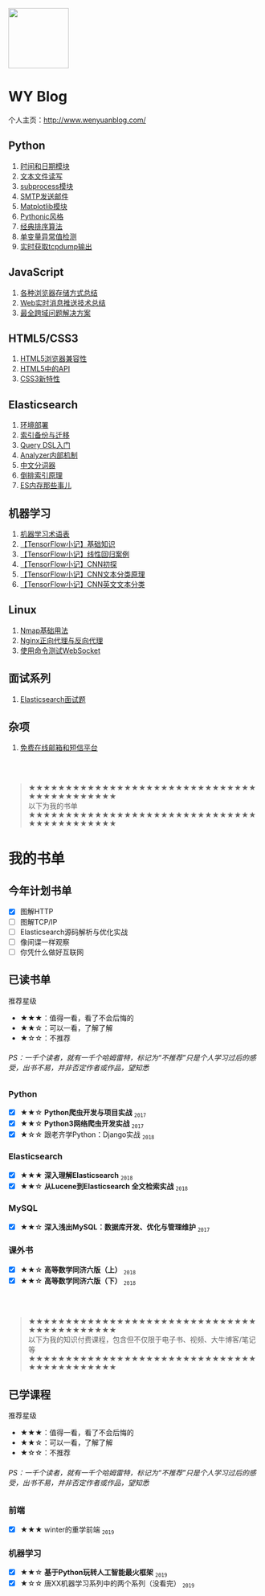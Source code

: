 [<img src="http://www.wenyuanblog.com/favicon.png" width="120" height="120">](http://www.wenyuanblog.com)

# WY Blog

个人主页：http://www.wenyuanblog.com/

## Python
1. [时间和日期模块](http://www.wenyuanblog.com/blogs/python-time-and-datetime.html)
2. [文本文件读写](http://www.wenyuanblog.com/blogs/python-txt-files-io.html)
3. [subprocess模块](http://www.wenyuanblog.com/blogs/python-subprocess.html)
4. [SMTP发送邮件](http://www.wenyuanblog.com/blogs/python-send-email.html)
5. [Matplotlib模块](http://www.wenyuanblog.com/blogs/python-matplotlib.html)
6. [Pythonic风格](http://www.wenyuanblog.com/blogs/python-code-and-pythonic-code.html)
7. [经典排序算法](http://www.wenyuanblog.com/blogs/python-sorting-algorithm.html)
8. [单变量异常值检测](http://www.wenyuanblog.com/blogs/python-univariate-outlier-detection.html)
9. [实时获取tcpdump输出](http://www.wenyuanblog.com/blogs/python-realtime-tcpdump.html)

## JavaScript
1. [各种浏览器存储方式总结](http://www.wenyuanblog.com/blogs/learn-more-about-browser-storage.html)
2. [Web实时消息推送技术总结](http://www.wenyuanblog.com/blogs/realtime-messaging-and-websocket.html)
3. [最全跨域问题解决方案](http://www.wenyuanblog.com/blogs/ajax-cross-domain-solution.html)

## HTML5/CSS3
1. [HTML5浏览器兼容性](http://www.wenyuanblog.com/blogs/html5-compatibility.html)
2. [HTML5中的API](http://www.wenyuanblog.com/blogs/html5-apis.html)
3. [CSS3新特性](http://www.wenyuanblog.com/blogs/css3-new-features.html)

## Elasticsearch
1. [环境部署](http://www.wenyuanblog.com/blogs/elasticsearch-deployment.html)
2. [索引备份与迁移](http://www.wenyuanblog.com/blogs/elasticsearch-backup-and-migration.html)
3. [Query DSL入门](http://www.wenyuanblog.com/blogs/elasticsearch-simple-query-dsl.html)
4. [Analyzer内部机制](http://www.wenyuanblog.com/blogs/elasticsearch-all-about-analyzers.html)
5. [中文分词器](http://www.wenyuanblog.com/blogs/elasticsearch-chinese-analyzer.html)
6. [倒排索引原理](http://www.wenyuanblog.com/blogs/forward-index-and-inverted-index.html)
7. [ES内存那些事儿](http://www.wenyuanblog.com/blogs/elasticsearch-memory-considerations.html)

## 机器学习
1. [机器学习术语表](http://www.wenyuanblog.com/blogs/machine-learning-glossary.html)
2. [【TensorFlow小记】基础知识](http://www.wenyuanblog.com/blogs/tensorflow-basic-learning-1.html)
3. [【TensorFlow小记】线性回归案例](http://www.wenyuanblog.com/blogs/tensorflow-basic-learning-2.html)
4. [【TensorFlow小记】CNN初探](http://www.wenyuanblog.com/blogs/tensorflow-cnn-basic.html)
5. [【TensorFlow小记】CNN文本分类原理](http://www.wenyuanblog.com/blogs/tensorflow-cnn-text-classification-theory.html)
6. [【TensorFlow小记】CNN英文文本分类](http://www.wenyuanblog.com/blogs/tensorflow-cnn-english-text-classification-implement.html)

## Linux
1. [Nmap基础用法](http://www.wenyuanblog.com/blogs/nmap-basic-usage.html)
2. [Nginx正向代理与反向代理](http://www.wenyuanblog.com/blogs/nginx-forward-proxy-and-reverse-proxy.html)
3. [使用命令测试WebSocket](http://www.wenyuanblog.com/blogs/websocket-testing-by-command-in-linux.html)

## 面试系列
1. [Elasticsearch面试题](http://www.wenyuanblog.com/blogs/elasticsearch-interview-questions.html)

## 杂项
1. [免费在线邮箱和短信平台](http://www.wenyuanblog.com/blogs/online-email-and-sms-platforms.html)

<br/>
<br/>

> ★★★★★★★★★★★★★★★★★★★★★★★★★★★★★★★★★★★★★★★★★★★<br/>
> 以下为我的书单<br/>
> ★★★★★★★★★★★★★★★★★★★★★★★★★★★★★★★★★★★★★★★★★★★

# 我的书单

## 今年计划书单
- [x] 图解HTTP
- [ ] 图解TCP/IP
- [ ] Elasticsearch源码解析与优化实战
- [ ] 像间谍一样观察
- [ ] 你凭什么做好互联网

## 已读书单
推荐星级
- ★★★：值得一看，看了不会后悔的
- ★★☆：可以一看，了解了解
- ★☆☆：不推荐
###### PS：一千个读者，就有一千个哈姆雷特，标记为“不推荐”只是个人学习过后的感受，出书不易，并非否定作者或作品，望知悉

### Python
- [x] ★★☆ **Python爬虫开发与项目实战**  <sub>`2017`</sup>
- [x] ★★☆ **Python3网络爬虫开发实战**  <sub>`2017`</sup>
- [x] ★☆☆ 跟老齐学Python：Django实战  <sub>`2018`</sup>

### Elasticsearch
- [x] ★★★ **深入理解Elasticsearch**  <sub>`2018`</sup>
- [x] ★★☆ **从Lucene到Elasticsearch 全文检索实战**  <sub>`2018`</sup>

### MySQL
- [x] ★★☆ **深入浅出MySQL：数据库开发、优化与管理维护**  <sub>`2017`</sup>

### 课外书

- [x] ★★☆ **高等数学同济六版（上）**  <sub>`2018`</sup>
- [x] ★★☆ **高等数学同济六版（下）**  <sub>`2018`</sup>

<br/>
<br/>

> ★★★★★★★★★★★★★★★★★★★★★★★★★★★★★★★★★★★★★★★★★★★<br/>
> 以下为我的知识付费课程，包含但不仅限于电子书、视频、大牛博客/笔记等<br/>
> ★★★★★★★★★★★★★★★★★★★★★★★★★★★★★★★★★★★★★★★★★★★

## 已学课程

推荐星级
- ★★★：值得一看，看了不会后悔的
- ★★☆：可以一看，了解了解
- ★☆☆：不推荐

###### PS：一千个读者，就有一千个哈姆雷特，标记为“不推荐”只是个人学习过后的感受，出书不易，并非否定作者或作品，望知悉

### 前端
- [x] ★★★ winter的重学前端  <sub>`2019`</sup>

### 机器学习
- [x] ★★☆ **基于Python玩转人工智能最火框架**  <sub>`2019`</sup>
- [x] ★☆☆ 唐XX机器学习系列中的两个系列（没看完）  <sub>`2019`</sup>
